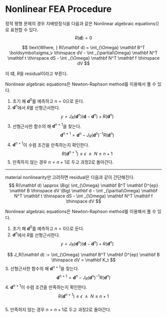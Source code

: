 # Nonlinear FEA Procedure
정적 평형 문제의 경우 지배방정식을 다음과 같은 Nonlinear algebraic equations으로 표현할 수 있다.
$$ R(\mathbf d) = 0 $$

$$ \text{Where, } R(\mathbf d) = \int_{\Omega} \mathbf B^T \boldsymbol\sigma_v \thinspace dV  - \int _{\partial\Omega} \mathbf N^T \mathbf t \thinspace dS - \int _{\Omega} \mathbf N^T \mathbf f \thinspace dV $$

이 떄, $R$을 residual이라고 부른다.

Nonlinear algebraic equations은 Newton-Raphson method를 이용해서 풀 수 있다.
1. 초기 해 $\mathbf d^0$를 예측하고 $n=0$으로 둔다.
2. $\mathbf d^n$에서 $R$를 선형근사한다.
$$ y= J_R(\mathbf d^n)(\mathbf d - \mathbf d^n) + R(\mathbf d^n) $$
3. 선형근사한 함수의 해 $\mathbf d^{n+1}$을 찾는다.
$$ \mathbf d^{n+1} = \mathbf d^n - J_R(\mathbf d^n)^{-1}R(\mathbf d^n)$$
4. $\mathbf d^{n+1}$이 수렴 조건을 만족하는지 확인한다.
$$ R(\mathbf d^{n+1}) \le \epsilon \enspace \land \enspace N \le n + 1  $$   
5. 만족하지 않는 경우 $n = n +1$로 두고 과정2로 돌아간다.



---

material nonlinearity만 고려하면 residual은 다음과 같이 간단해진다.
$$ R(\mathbf d) \approx \Big( \int_{\Omega} \mathbf B^T \mathbf D^{ep} \mathbf B \thinspace dV \Big) \mathbf d  - \int _{\partial\Omega} \mathbf N^T \mathbf t \thinspace dS - \int _{\Omega} \mathbf N^T \mathbf f \thinspace dV $$

Nonlinear algebraic equations은 Newton-Raphson method를 이용해서 풀 수 있다.
1. 초기 해 $\mathbf d^0$를 예측하고 $n=0$으로 둔다.
2. $\mathbf d^n$에서 $R$를 선형근사한다.
$$ y= J_R(\mathbf d^n)(\mathbf d - \mathbf d^n) + R(\mathbf d^n) $$

$$ J_R(\mathbf d) := \int_{\Omega} \mathbf B^T \mathbf D^{ep} \mathbf B \thinspace dV = \mathbf K_t $$
3. 선형근사한 함수의 해 $\mathbf d^{n+1}$을 찾는다.
$$ \mathbf d^{n+1} = \mathbf d^n - J_R(\mathbf d^n)^{-1}R(\mathbf d^n)$$
4. $\mathbf d^{n+1}$이 수렴 조건을 만족하는지 확인한다.
$$ R(\mathbf d^{n+1}) \le \epsilon \enspace \land \enspace N \le n + 1  $$   
5. 만족하지 않는 경우 $n = n +1$로 두고 과정2로 돌아간다.
